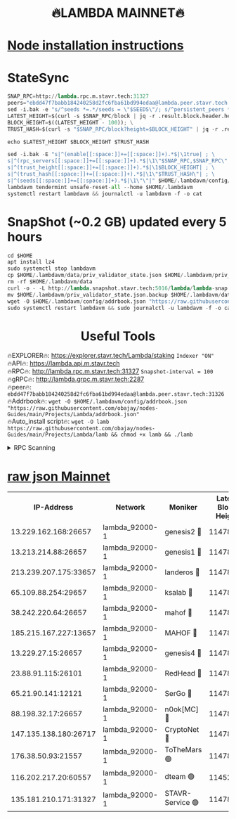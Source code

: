 <h1 align="center"> 🔥LAMBDA MAINNET🔥</h1>


[Node installation instructions](https://github.com/obajay/nodes-Guides/tree/main/Projects/Lambda)
=


# StateSync
```python
SNAP_RPC=http://lambda.rpc.m.stavr.tech:31327
peers="ebdd47f7babb184240258d2fc6fba61bd994edaa@lambda.peer.stavr.tech:31326" 
sed -i.bak -e "s/^seeds *=.*/seeds = \"$SEEDS\"/; s/^persistent_peers *=.*/persistent_peers = \"$PEERS\"/" $HOME/.lambdavm/config/config.toml
LATEST_HEIGHT=$(curl -s $SNAP_RPC/block | jq -r .result.block.header.height); \
BLOCK_HEIGHT=$((LATEST_HEIGHT - 100)); \
TRUST_HASH=$(curl -s "$SNAP_RPC/block?height=$BLOCK_HEIGHT" | jq -r .result.block_id.hash)

echo $LATEST_HEIGHT $BLOCK_HEIGHT $TRUST_HASH

sed -i.bak -E "s|^(enable[[:space:]]+=[[:space:]]+).*$|\1true| ; \
s|^(rpc_servers[[:space:]]+=[[:space:]]+).*$|\1\"$SNAP_RPC,$SNAP_RPC\"| ; \
s|^(trust_height[[:space:]]+=[[:space:]]+).*$|\1$BLOCK_HEIGHT| ; \
s|^(trust_hash[[:space:]]+=[[:space:]]+).*$|\1\"$TRUST_HASH\"| ; \
s|^(seeds[[:space:]]+=[[:space:]]+).*$|\1\"\"|" $HOME/.lambdavm/config/config.toml
lambdavm tendermint unsafe-reset-all --home $HOME/.lambdavm
systemctl restart lambdavm && journalctl -u lambdavm -f -o cat

```
# SnapShot (~0.2 GB) updated every 5 hours
```python
cd $HOME
apt install lz4
sudo systemctl stop lambdavm
cp $HOME/.lambdavm/data/priv_validator_state.json $HOME/.lambdavm/priv_validator_state.json.backup
rm -rf $HOME/.lambdavm/data
curl -o - -L http://lambda.snapshot.stavr.tech:5016/lambda/lambda-snap.tar.lz4 | lz4 -c -d - | tar -x -C $HOME/.lambdavm --strip-components 2
mv $HOME/.lambdavm/priv_validator_state.json.backup $HOME/.lambdavm/data/priv_validator_state.json
wget -O $HOME/.lambdavm/config/addrbook.json "https://raw.githubusercontent.com/obajay/nodes-Guides/main/Projects/Lambda/addrbook.json"
sudo systemctl restart lambdavm && sudo journalctl -u lambdavm -f -o cat
```
 <h1 align="center"> Useful Tools</h1>

🔥EXPLORER🔥:      https://explorer.stavr.tech/Lambda/staking	        `Indexer "ON"` \
🔥API🔥: 			 		 https://lambda.api.m.stavr.tech \
🔥RPC🔥:           http://lambda.rpc.m.stavr.tech:31327	              `Snapshot-interval = 100` \
🔥gRPC🔥:          http://lambda.grpc.m.stavr.tech:2287 \
🔥peer🔥:					 `ebdd47f7babb184240258d2fc6fba61bd994edaa@lambda.peer.stavr.tech:31326` \
🔥Addrbook🔥:    ```wget -O $HOME/.lambdavm/config/addrbook.json "https://raw.githubusercontent.com/obajay/nodes-Guides/main/Projects/Lambda/addrbook.json"``` \
🔥Auto_install script🔥: ```wget -O lamb https://raw.githubusercontent.com/obajay/nodes-Guides/main/Projects/Lambda/lamb && chmod +x lamb && ./lamb```


<details>
<summary>RPC Scanning</summary>

<h2 align="center"> We scan nodes in real time every 4 hours. And we provide the final result of RPC endpoints.
We cannot influence the operation of these nodes in any way. </h2>


```python
If Voting Power is higher than 0 --> then the Node is a validator of the network and may be subject to attack and be a potential threat to the chain.
```
```python
We marked such validators with a red symbol
```

</details>

[raw json Mainnet](https://rpc-check.lambm.stavr.tech/lambm/rpc-lambm-result.json)
=


<table><tr><th>IP-Address</th><th>Network</th><th>Moniker</th><th>Latest Block Height</th><th>Earliest Block Height</th><th>Catching Up</th><th>Tx Index</th><th>Voting Power</th><th>Scan Time</th></tr><tr><td>13.229.162.168:26657</td><td>lambda_92000-1</td><td>genesis2 🔴</td><td>11478613</td><td>1</td><td>False</td><td>on</td><td>16878690</td><td>2024-02-01T14:43:14.701617516UTC</td></tr><tr><td>13.213.214.88:26657</td><td>lambda_92000-1</td><td>genesis1 🔴</td><td>11478615</td><td>1</td><td>False</td><td>on</td><td>107835</td><td>2024-02-01T14:43:19.708805502UTC</td></tr><tr><td>213.239.207.175:33657</td><td>lambda_92000-1</td><td>landeros 🔴</td><td>11478613</td><td>8136001</td><td>False</td><td>off</td><td>1428368</td><td>2024-02-01T14:43:09.116329062UTC</td></tr><tr><td>65.109.88.254:29657</td><td>lambda_92000-1</td><td>ksalab 🔴</td><td>11478616</td><td>8715001</td><td>False</td><td>on</td><td>510465</td><td>2024-02-01T14:43:22.899218792UTC</td></tr><tr><td>38.242.220.64:26657</td><td>lambda_92000-1</td><td>mahof 🔴</td><td>11478610</td><td>10131001</td><td>False</td><td>off</td><td>770350</td><td>2024-02-01T14:43:02.369103249UTC</td></tr><tr><td>185.215.167.227:13657</td><td>lambda_92000-1</td><td>MAHOF 🔴</td><td>11478614</td><td>10134001</td><td>False</td><td>on</td><td>2051510</td><td>2024-02-01T14:43:18.406372950UTC</td></tr><tr><td>13.229.27.15:26657</td><td>lambda_92000-1</td><td>genesis4 🔴</td><td>11478614</td><td>11043001</td><td>False</td><td>on</td><td>9665448</td><td>2024-02-01T14:43:18.040257415UTC</td></tr><tr><td>23.88.91.115:26101</td><td>lambda_92000-1</td><td>RedHead 🔴</td><td>11478613</td><td>11378613</td><td>False</td><td>off</td><td>553202</td><td>2024-02-01T14:43:09.383812137UTC</td></tr><tr><td>65.21.90.141:12121</td><td>lambda_92000-1</td><td>SerGo 🔴</td><td>11478616</td><td>11378616</td><td>False</td><td>off</td><td>10612011</td><td>2024-02-01T14:43:25.843912946UTC</td></tr><tr><td>88.198.32.17:26657</td><td>lambda_92000-1</td><td>n0ok[MC] 🔴</td><td>11478616</td><td>11378616</td><td>False</td><td>off</td><td>1578630</td><td>2024-02-01T14:43:28.784699025UTC</td></tr><tr><td>147.135.138.180:26717</td><td>lambda_92000-1</td><td>CryptoNet 🔴</td><td>11478615</td><td>11383001</td><td>False</td><td>off</td><td>766467</td><td>2024-02-01T14:43:20.099949867UTC</td></tr><tr><td>176.38.50.93:21557</td><td>lambda_92000-1</td><td>ToTheMars 🟢</td><td>11478616</td><td>11395001</td><td>False</td><td>on</td><td>0</td><td>2024-02-01T14:43:25.461553389UTC</td></tr><tr><td>116.202.217.20:60557</td><td>lambda_92000-1</td><td>dteam 🟢</td><td>11452669</td><td>11413601</td><td>False</td><td>on</td><td>0</td><td>2024-02-01T14:43:02.634458665UTC</td></tr><tr><td>135.181.210.171:31327</td><td>lambda_92000-1</td><td>STAVR-Service 🟢</td><td>11478616</td><td>11474001</td><td>False</td><td>on</td><td>0</td><td>2024-02-01T14:43:22.547289469UTC</td></tr></table>
